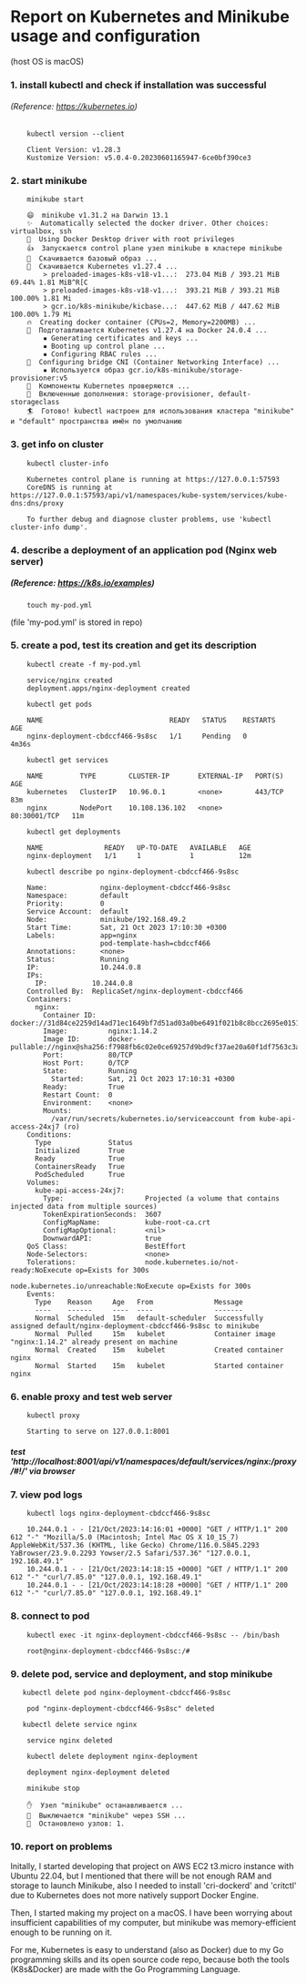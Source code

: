 # Report on Kubernetes and Minikube usage and configuration
(host OS is macOS)

### 1. install kubectl and check if installation was successful 
###### (Reference: https://kubernetes.io)

        kubectl version --client

```
    Client Version: v1.28.3
    Kustomize Version: v5.0.4-0.20230601165947-6ce0bf390ce3
```

### 2. start minikube
        
        minikube start

```
    😄  minikube v1.31.2 на Darwin 13.1
    ✨  Automatically selected the docker driver. Other choices: virtualbox, ssh
    📌  Using Docker Desktop driver with root privileges
    👍  Запускается control plane узел minikube в кластере minikube
    🚜  Скачивается базовый образ ...
    💾  Скачивается Kubernetes v1.27.4 ...
        > preloaded-images-k8s-v18-v1...:  273.04 MiB / 393.21 MiB  69.44% 1.81 MiB^R[C
        > preloaded-images-k8s-v18-v1...:  393.21 MiB / 393.21 MiB  100.00% 1.81 Mi
        > gcr.io/k8s-minikube/kicbase...:  447.62 MiB / 447.62 MiB  100.00% 1.79 Mi
    🔥  Creating docker container (CPUs=2, Memory=2200MB) ...
    🐳  Подготавливается Kubernetes v1.27.4 на Docker 24.0.4 ...
        ▪ Generating certificates and keys ...
        ▪ Booting up control plane ...
        ▪ Configuring RBAC rules ...
    🔗  Configuring bridge CNI (Container Networking Interface) ...
        ▪ Используется образ gcr.io/k8s-minikube/storage-provisioner:v5
    🔎  Компоненты Kubernetes проверяются ...
    🌟  Включенные дополнения: storage-provisioner, default-storageclass
    🏄  Готово! kubectl настроен для использования кластера "minikube" и "default" пространства имён по умолчанию

```

### 3. get info on cluster

        kubectl cluster-info

```
    Kubernetes control plane is running at https://127.0.0.1:57593
    CoreDNS is running at https://127.0.0.1:57593/api/v1/namespaces/kube-system/services/kube-dns:dns/proxy
    
    To further debug and diagnose cluster problems, use 'kubectl cluster-info dump'.
```

### 4. describe a deployment of an application pod (Nginx web server)
##### (Reference: https://k8s.io/examples)

        touch my-pod.yml

(file 'my-pod.yml' is stored in repo)

### 5. create a pod, test its creation and get its description

        kubectl create -f my-pod.yml

```
    service/nginx created
    deployment.apps/nginx-deployment created
```

        kubectl get pods

```
    NAME                               READY   STATUS    RESTARTS   AGE
    nginx-deployment-cbdccf466-9s8sc   1/1     Pending   0          4m36s
```
        kubectl get services
```
    NAME         TYPE        CLUSTER-IP       EXTERNAL-IP   PORT(S)        AGE
    kubernetes   ClusterIP   10.96.0.1        <none>        443/TCP        83m
    nginx        NodePort    10.108.136.102   <none>        80:30001/TCP   11m
```
        kubectl get deployments 
```
    NAME               READY   UP-TO-DATE   AVAILABLE   AGE
    nginx-deployment   1/1     1            1           12m
```
        kubectl describe po nginx-deployment-cbdccf466-9s8sc
```
    Name:             nginx-deployment-cbdccf466-9s8sc
    Namespace:        default
    Priority:         0
    Service Account:  default
    Node:             minikube/192.168.49.2
    Start Time:       Sat, 21 Oct 2023 17:10:30 +0300
    Labels:           app=nginx
                      pod-template-hash=cbdccf466
    Annotations:      <none>
    Status:           Running
    IP:               10.244.0.8
    IPs:
      IP:           10.244.0.8
    Controlled By:  ReplicaSet/nginx-deployment-cbdccf466
    Containers:
      nginx:
        Container ID:   docker://31d84ce2259d14ad71ec1649bf7d51ad03a0be6491f021b8c8bcc2695e01513a
        Image:          nginx:1.14.2
        Image ID:       docker-pullable://nginx@sha256:f7988fb6c02e0ce69257d9bd9cf37ae20a60f1df7563c3a2a6abe24160306b8d
        Port:           80/TCP
        Host Port:      0/TCP
        State:          Running
          Started:      Sat, 21 Oct 2023 17:10:31 +0300
        Ready:          True
        Restart Count:  0
        Environment:    <none>
        Mounts:
          /var/run/secrets/kubernetes.io/serviceaccount from kube-api-access-24xj7 (ro)
    Conditions:
      Type              Status
      Initialized       True 
      Ready             True 
      ContainersReady   True 
      PodScheduled      True 
    Volumes:
      kube-api-access-24xj7:
        Type:                    Projected (a volume that contains injected data from multiple sources)
        TokenExpirationSeconds:  3607
        ConfigMapName:           kube-root-ca.crt
        ConfigMapOptional:       <nil>
        DownwardAPI:             true
    QoS Class:                   BestEffort
    Node-Selectors:              <none>
    Tolerations:                 node.kubernetes.io/not-ready:NoExecute op=Exists for 300s
                                 node.kubernetes.io/unreachable:NoExecute op=Exists for 300s
    Events:
      Type    Reason     Age   From               Message
      ----    ------     ----  ----               -------
      Normal  Scheduled  15m   default-scheduler  Successfully assigned default/nginx-deployment-cbdccf466-9s8sc to minikube
      Normal  Pulled     15m   kubelet            Container image "nginx:1.14.2" already present on machine
      Normal  Created    15m   kubelet            Created container nginx
      Normal  Started    15m   kubelet            Started container nginx
```

### 6. enable proxy and test web server

        kubectl proxy

```
    Starting to serve on 127.0.0.1:8001
```

##### test 'http://localhost:8001/api/v1/namespaces/default/services/nginx:/proxy/#!/' via browser

### 7. view pod logs

        kubectl logs nginx-deployment-cbdccf466-9s8sc

```
    10.244.0.1 - - [21/Oct/2023:14:16:01 +0000] "GET / HTTP/1.1" 200 612 "-" "Mozilla/5.0 (Macintosh; Intel Mac OS X 10_15_7) AppleWebKit/537.36 (KHTML, like Gecko) Chrome/116.0.5845.2293 YaBrowser/23.9.0.2293 Yowser/2.5 Safari/537.36" "127.0.0.1, 192.168.49.1"
    10.244.0.1 - - [21/Oct/2023:14:18:15 +0000] "GET / HTTP/1.1" 200 612 "-" "curl/7.85.0" "127.0.0.1, 192.168.49.1"
    10.244.0.1 - - [21/Oct/2023:14:18:28 +0000] "GET / HTTP/1.1" 200 612 "-" "curl/7.85.0" "127.0.0.1, 192.168.49.1"
```

### 8. connect to pod

        kubectl exec -it nginx-deployment-cbdccf466-9s8sc -- /bin/bash

```
    root@nginx-deployment-cbdccf466-9s8sc:/# 
```

### 9. delete pod, service and deployment, and stop minikube

       kubectl delete pod nginx-deployment-cbdccf466-9s8sc

```
    pod "nginx-deployment-cbdccf466-9s8sc" deleted
```

       kubectl delete service nginx

```
    service nginx deleted
```

        kubectl delete deployment nginx-deployment

```
    deployment nginx-deployment deleted
```

        minikube stop
```
    ✋  Узел "minikube" останавливается ...
    🛑  Выключается "minikube" через SSH ...
    🛑  Остановлено узлов: 1.

```

### 10. report on problems

Initally, I started developing that project on AWS EC2 t3.micro instance with Ubuntu 22.04, 
but I mentioned that there will be not enough RAM and storage to launch Minikube, 
also I needed to install 'cri-dockerd' and 'critctl' due to Kubernetes does not more natively support Docker Engine. 

Then, I started making my project on a macOS. 
I have been worrying about insufficient capabilities of my computer, 
but minikube was memory-efficient enough to be running on it.

For me, Kubernetes is easy to understand (also as Docker) due to my Go programming skills and its open source code repo, 
because both the tools (K8s&Docker) are made with the Go Programming Language.